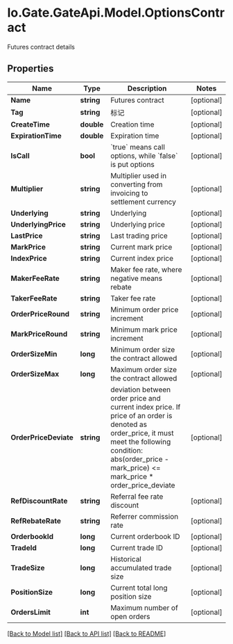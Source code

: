 
# Io.Gate.GateApi.Model.OptionsContract

Futures contract details

## Properties

Name | Type | Description | Notes
------------ | ------------- | ------------- | -------------
**Name** | **string** | Futures contract | [optional] 
**Tag** | **string** | 标记 | [optional] 
**CreateTime** | **double** | Creation time | [optional] 
**ExpirationTime** | **double** | Expiration time | [optional] 
**IsCall** | **bool** | &#x60;true&#x60; means call options, while &#x60;false&#x60; is put options | [optional] 
**Multiplier** | **string** | Multiplier used in converting from invoicing to settlement currency | [optional] 
**Underlying** | **string** | Underlying | [optional] 
**UnderlyingPrice** | **string** | Underlying price | [optional] 
**LastPrice** | **string** | Last trading price | [optional] 
**MarkPrice** | **string** | Current mark price | [optional] 
**IndexPrice** | **string** | Current index price | [optional] 
**MakerFeeRate** | **string** | Maker fee rate, where negative means rebate | [optional] 
**TakerFeeRate** | **string** | Taker fee rate | [optional] 
**OrderPriceRound** | **string** | Minimum order price increment | [optional] 
**MarkPriceRound** | **string** | Minimum mark price increment | [optional] 
**OrderSizeMin** | **long** | Minimum order size the contract allowed | [optional] 
**OrderSizeMax** | **long** | Maximum order size the contract allowed | [optional] 
**OrderPriceDeviate** | **string** | deviation between order price and current index price. If price of an order is denoted as order_price, it must meet the following condition:      abs(order_price - mark_price) &lt;&#x3D; mark_price * order_price_deviate | [optional] 
**RefDiscountRate** | **string** | Referral fee rate discount | [optional] 
**RefRebateRate** | **string** | Referrer commission rate | [optional] 
**OrderbookId** | **long** | Current orderbook ID | [optional] 
**TradeId** | **long** | Current trade ID | [optional] 
**TradeSize** | **long** | Historical accumulated trade size | [optional] 
**PositionSize** | **long** | Current total long position size | [optional] 
**OrdersLimit** | **int** | Maximum number of open orders | [optional] 

[[Back to Model list]](../README.md#documentation-for-models)
[[Back to API list]](../README.md#documentation-for-api-endpoints)
[[Back to README]](../README.md)
